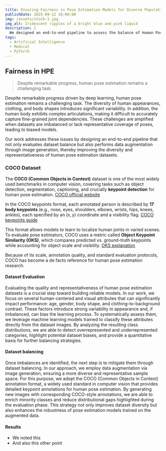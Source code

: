 ```yaml
---
title: Ensuring Fairness in Pose Estimation Models for Diverse Populations
publishDate: 2025-09-12 16:00:00
img: /assets/stock-1.jpg
img_alt: Iridescent ripples of a bright blue and pink liquid
description: |
  We designed an end-to-end pipeline to assess the balance of Human Pose Estimation (HPE) datasets.
tags:
  - Artificial Intelligence 
  - Medical
  - PyTorch
---
```


## Fairness in HPE 

> Despite remarkable progress, human pose estimation remains a challenging task.

Despite remarkable progress driven by deep learning, human pose estimation remains a challenging task. The diversity of human appearances, clothing, and body shapes introduces significant variability. In addition, the human body exhibits complex articulations, making it difficult to accurately capture fine-grained joint dependencies. These challenges are amplified when datasets are imbalanced or lack representative coverage of poses, leading to biased models. 

Our work addresses these issues by designing an end-to-end pipeline that not only evaluates dataset balance but also performs data augmentation through image generation, thereby improving the diversity and representativeness of human pose estimation datasets.

### COCO Dataset

The **COCO (Common Objects in Context)** dataset is one of the most widely used benchmarks in computer vision, covering tasks such as object detection, segmentation, captioning, and crucially **keypoint detection** for human pose estimation. [COCO official website](https://cocodataset.org/?utm_source=chatgpt.com)  

In the COCO keypoints format, each annotated person is described by **17 body keypoints** (e.g., nose, eyes, shoulders, elbows, wrists, hips, knees, ankles), each specified by an (x, y) coordinate and a visibility flag. [COCO keypoints guide](https://www.v7labs.com/blog/coco-dataset-guide?utm_source=chatgpt.com)  

This format allows models to learn to localize human joints in varied scenes. To evaluate pose estimators, COCO uses a metric called **Object Keypoint Similarity (OKS)**, which compares predicted vs. ground-truth keypoints while accounting for object scale and visibility. [OKS explanation](https://learnopencv.com/object-keypoint-similarity/?utm_source=chatgpt.com)  

Because of its scale, annotation quality, and standard evaluation protocols, COCO has become a de facto reference for human pose estimation research.

#### Dataset Evaluation

Evaluating the quality and representativeness of human pose estimation datasets is a crucial step toward building reliable models. In our work, we focus on several human-centered and visual attributes that can significantly impact performance: age, gender, body shape, and clothing-to-background contrast. These factors introduce strong variability in appearance and, if imbalanced, can bias the learning process. To systematically assess them, we leverage machine learning models trained to classify these attributes directly from the dataset images. By analyzing the resulting class distributions, we are able to detect overrepresented and underrepresented categories, highlight potential dataset biases, and provide a quantitative basis for further balancing strategies.

#### Dataset balancing

Once imbalances are identified, the next step is to mitigate them through dataset balancing. In our approach, we employ data augmentation via image generation, ensuring a more diverse and representative sample space. For this purpose, we adopt the COCO (Common Objects in Context) annotation format, a widely used standard in computer vision that provides detailed keypoint annotations for human pose estimation. By generating new images with corresponding COCO-style annotations, we are able to enrich minority classes and reduce distributional gaps highlighted during the evaluation phase. This strategy not only improves dataset diversity but also enhances the robustness of pose estimation models trained on the augmented data.

#### Results

- We noted this
- And also this other point
